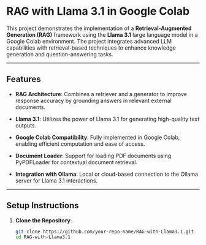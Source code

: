 # RAG with Llama 3.1 in Google Colab

This project demonstrates the implementation of a **Retrieval-Augmented Generation (RAG)** framework using the **Llama 3.1** large language model in a Google Colab environment. The project integrates advanced LLM capabilities with retrieval-based techniques to enhance knowledge generation and question-answering tasks.

---

## Features

- **RAG Architecture**:
  Combines a retriever and a generator to improve response accuracy by grounding answers in relevant external documents.

- **Llama 3.1**:
  Utilizes the power of Llama 3.1 for generating high-quality text outputs.

- **Google Colab Compatibility**:
  Fully implemented in Google Colab, enabling efficient computation and ease of access.

- **Document Loader**:
  Support for loading PDF documents using PyPDFLoader for contextual document retrieval.

- **Integration with Ollama**:
  Local or cloud-based connection to the Ollama server for Llama 3.1 interactions.

---

## Setup Instructions

1. **Clone the Repository**:
   ```bash
   git clone https://github.com/your-repo-name/RAG-with-Llama3.1.git
   cd RAG-with-Llama3.1
